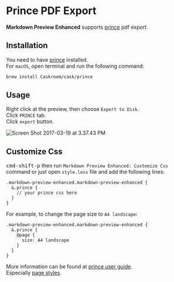 # Prince PDF Export
**Markdown Preview Enhanced** supports [prince](https://www.princexml.com/) pdf export.  

## Installation  
You need to have [prince](https://www.princexml.com/) installed.  
For `macOS`, open terminal and run the following command:
```sh
brew install Caskroom/cask/prince
```

## Usage
Right click at the preview, then choose `Export to Disk`.  
Click `PRINCE` tab.  
Click `export` button.    

![Screen Shot 2017-03-19 at 3.37.43 PM](http://i.imgur.com/vFHRABY.png)

## Customize Css
<kbd>cmd-shift-p</kbd> then run `Markdown Preview Enhanced: Customize Css` command or just open `style.less` file and add the following lines:  

```less
.markdown-preview-enhanced.markdown-preview-enhanced {
  &.prince {
    // your prince css here
  }
}
```

For example, to change the page size to `A4 landscape`:  
```less
.markdown-preview-enhanced.markdown-preview-enhanced {
  &.prince {
    @page {
      size: A4 landscape
    }
  }
}
```

More information can be found at [prince user guide](https://www.princexml.com/doc/).  
Especially [page styles](https://www.princexml.com/doc/paged/#page-styles).  
